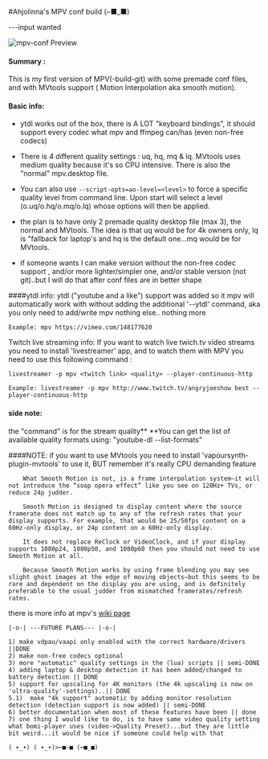 #Ahjolinna's MPV conf build (⌐■_■)


---input wanted

![mpv-conf Preview](http://i.imgur.com/5B881oX.png)

#### Summary : 
This is my first version of MPV(-build-git) with some premade conf files, and with MVtools support ( Motion Interpolation aka smooth motion).

#### Basic info:
* ytdl works out of the box, there is A LOT "keyboard bindings", it should support every codec what mpv and ffmpeg can/has (even non-free codecs)

* There is 4 different quality settings : uq, hq, mq & lq. MVtools uses medium quality because it's so CPU intensive. There is also the "normal" mpv.desktop file.

* You can also use `--script-opts=ao-level=<level>` to force a specific quality level from command line. Upon start will select a level (o.uq/o.hq/o.mq/o.lq) whose options will then be applied.

* the plan is to have only 2 premade quality desktop file (max 3), the normal and MVtools. The idea is that uq would be for 4k owners only, lq is "fallback for laptop's and hq is the default one...mq would be for MVtools.

* if someone wants I can make version without the non-free codec support , and/or more lighter/simpler one, and/or stable version (not git)..but I will do that after conf files are in better shape

####ytdl info:
ytdl ("youtube and a like") support  was  added so it mpv will automatically work with without adding the additional '--ytdl' command, aka you only need to add/write mpv <link> nothing else.. nothing more
```
Example: mpv https://vimeo.com/148177620
```
Twitch live streaming info: If you want to watch live twich.tv video streams you need to install 'livestreamer' app, and to watch them with MPV you need to use this following command :
```
livestreamer -p mpv <twitch link> <quality> --player-continuous-http
``` 
```
Example: livestreamer -p mpv http://www.twitch.tv/angryjoeshow best --player-continuous-http
```

#### side note:
the <quality> "command" is for the stream quality** 
**You can get the list of available quality formats using:  "youtube-dl <link>  --list-formats"

####NOTE:
if you want to use MVtools you need to install 'vapoursynth-plugin-mvtools' to use it, BUT remember it's really CPU demanding feature
```
    What Smooth Motion is not, is a frame interpolation system—it will not introduce the “soap opera effect” like you see on 120Hz+ TVs, or reduce 24p judder.

    Smooth Motion is designed to display content where the source framerate does not match up to any of the refresh rates that your display supports. For example, that would be 25/50fps content on a 60Hz-only display, or 24p content on a 60Hz-only display.

    It does not replace ReClock or VideoClock, and if your display supports 1080p24, 1080p50, and 1080p60 then you should not need to use Smooth Motion at all.

    Because Smooth Motion works by using frame blending you may see slight ghost images at the edge of moving objects—but this seems to be rare and dependent on the display you are using, and is definitely preferable to the usual judder from mismatched framerates/refresh rates.
```

there is more info at mpv's [wiki page](https://github.com/mpv-player/mpv/wiki/Interpolation)

`|-o-| ---FUTURE PLANS--- |-o-|`
```
1) make vdpau/vaapi only enabled with the correct hardware/drivers ||DONE
2) make non-free codecs optional
3) more "automatic" quality settings in the (lua) scripts || semi-DONE
4) adding laptop & desktop detection it has been added/changed to battery detection || DONE
5) support for upscaling for 4K monitors (the 4k upscaling is now on 'ultra-quality'-settings)..|| DONE
5.1)  make "4k support" automatic by adding monitor resolution detection (detection support is now added) || semi-DONE
6) better documentation when most of these features have been || done
7) one thing I would like to do, is to have same video quality setting  what bomi-player uses (video->Quality Preset)...but they are little bit weird...it would be nice if someone could help with that
```
`( ∙_∙) ( ∙_∙)>⌐■-■ (⌐■_■)`

